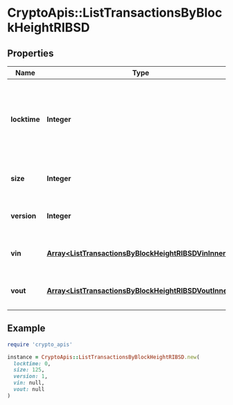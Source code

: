 # CryptoApis::ListTransactionsByBlockHeightRIBSD

## Properties

| Name | Type | Description | Notes |
| ---- | ---- | ----------- | ----- |
| **locktime** | **Integer** | Represents the time at which a particular transaction can be added to the blockchain. |  |
| **size** | **Integer** | Represents the total size of this transaction. |  |
| **version** | **Integer** | Represents transaction version number. |  |
| **vin** | [**Array&lt;ListTransactionsByBlockHeightRIBSDVinInner&gt;**](ListTransactionsByBlockHeightRIBSDVinInner.md) | Represents the transaction inputs. |  |
| **vout** | [**Array&lt;ListTransactionsByBlockHeightRIBSDVoutInner&gt;**](ListTransactionsByBlockHeightRIBSDVoutInner.md) | Represents the transaction outputs. |  |

## Example

```ruby
require 'crypto_apis'

instance = CryptoApis::ListTransactionsByBlockHeightRIBSD.new(
  locktime: 0,
  size: 125,
  version: 1,
  vin: null,
  vout: null
)
```

